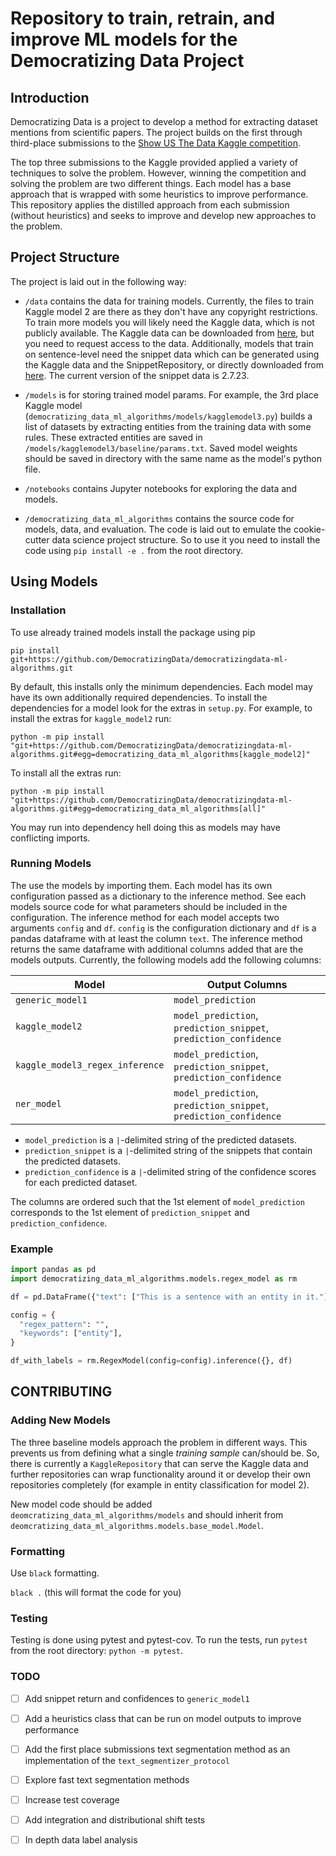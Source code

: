 # Repository to train, retrain, and improve ML models for the Democratizing Data Project

## Introduction

Democratizing Data is a project to develop a method for extracting dataset
mentions from scientific papers. The project builds on the first through
third-place submissions to the [Show US The Data Kaggle
competition](https://www.kaggle.com/c/coleridgeinitiative-show-us-the-data/).

The top three submissions to the Kaggle provided applied a variety of techniques
to solve the problem. However, winning the competition and solving the problem
are two different things. Each model has a base approach that is wrapped with
some heuristics to improve performance. This repository applies the distilled
approach from each submission (without heuristics) and seeks to improve and
develop new approaches to the problem.

## Project Structure

The project is laid out in the following way:

- `/data` contains the data for training models. Currently, the files to train
  Kaggle model 2 are there as they don't have any copyright restrictions. To
  train more models you will likely need the Kaggle data, which is not publicly
  available. The Kaggle data can be downloaded from
  [here](https://drive.google.com/file/d/1Njf_dcjLk7tnh2icmHWIOHWa5wybSs6k/view?usp=drive_link),
  but you need to request access to the data. Additionally, models that train on
  sentence-level need the snippet data which can be generated using the Kaggle
  data and the SnippetRepository, or directly downloaded from
  [here](https://drive.google.com/file/d/19iglyVPPUl7RtpERftg6v66rXUfm-Mx7/view?usp=drive_link).
  The current version of the snippet data is 2.7.23.

- `/models` is for storing trained model params. For example, the 3rd place
   Kaggle model (`democratizing_data_ml_algorithms/models/kagglemodel3.py`)
   builds a list of datasets by extracting entities from the training data with
   some rules. These extracted entities are saved in
   `/models/kagglemodel3/baseline/params.txt`. Saved model weights should be
   saved in directory with the same name as the model's python file.

- `/notebooks` contains Jupyter notebooks for exploring the data and models.

- `/democratizing_data_ml_algorithms` contains the source code for models, data,
  and evaluation. The code is laid out to emulate the cookie-cutter data science
  project structure. So to use it you need to install the code using `pip
  install -e .` from the root directory.

## Using Models

### Installation

To use already trained models install the package using pip

`pip install git+https://github.com/DemocratizingData/democratizingdata-ml-algorithms.git`

By default, this installs only the minimum dependencies. Each model may have its
own additionally required dependencies. To install the dependencies for a model
look for the extras in `setup.py`. For example, to install the extras for
`kaggle_model2` run:

`python -m pip install "git+https://github.com/DemocratizingData/democratizingdata-ml-algorithms.git#egg=democratizing_data_ml_algorithms[kaggle_model2]"`

To install all the extras run:

`python -m pip install "git+https://github.com/DemocratizingData/democratizingdata-ml-algorithms.git#egg=democratizing_data_ml_algorithms[all]"`

You may run into dependency hell doing this as models may have conflicting imports.

### Running Models

The use the models by importing them. Each model has its own configuration
passed as a dictionary to the inference method. See each models source code
for what parameters should be included in the configuration. The inference
method for each model accepts two arguments `config` and `df`. `config` is
the configuration dictionary and `df` is a pandas dataframe with at least the
column `text`. The inference method returns the same dataframe with additional
columns added that are the models outputs. Currently, the following models add
the following columns:

| Model | Output Columns |
| --- | --- |
| `generic_model1` | `model_prediction` |
| `kaggle_model2`  | `model_prediction`, `prediction_snippet`, `prediction_confidence` |
| `kaggle_model3_regex_inference` | `model_prediction`, `prediction_snippet`, `prediction_confidence` |
| `ner_model` | `model_prediction`, `prediction_snippet`, `prediction_confidence` |

- `model_prediction` is a `|`-delimited string of the predicted datasets.
- `prediction_snippet` is a `|`-delimited string of the snippets that contain
  the predicted datasets.
- `prediction_confidence` is a `|`-delimited string of the confidence scores
  for each predicted dataset.

The columns are ordered such that the 1st element of `model_prediction` corresponds
to the 1st element of `prediction_snippet` and `prediction_confidence`.


### Example

```python
import pandas as pd
import democratizing_data_ml_algorithms.models.regex_model as rm

df = pd.DataFrame({"text": ["This is a sentence with an entity in it."]})

config = {
  "regex_pattern": "",
  "keywords": ["entity"],
}

df_with_labels = rm.RegexModel(config=config).inference({}, df)
```

## CONTRIBUTING

### Adding New Models

The three baseline models approach the problem in different ways. This prevents
us from defining what a single *training sample* can/should be. So, there is
currently a `KaggleRepository` that can serve the Kaggle data and further
repositories can wrap functionality around it or develop their own repositories
completely (for example in entity classification for model 2).

New model code should be added `deomcratizing_data_ml_algorithms/models` and
should inherit from `deomcratizing_data_ml_algorithms.models.base_model.Model`.

### Formatting

Use `black` formatting.

`black .` (this will format the code for you)

### Testing

Testing is done using pytest and pytest-cov. To run the tests, run `pytest` from
the root directory: `python -m pytest`.

### TODO

- [ ] Add snippet return and confidences to `generic_model1`
- [ ] Add a heuristics class that can be run on model outputs to improve
  performance
- [ ] Add the first place submissions text segmentation method as an implementation
  of the `text_segmentizer_protocol`
- [ ] Explore fast text segmentation methods
- [ ] Increase test coverage
- [ ] Add integration and distributional shift tests
- [ ] In depth data label analysis

